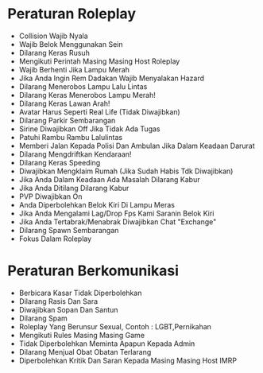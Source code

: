 # Peraturan Roleplay

- Collision Wajib Nyala
- Wajib Belok Menggunakan Sein
- Dilarang Keras Rusuh
- Mengikuti Perintah Masing Masing Host Roleplay
- Wajib Berhenti Jika Lampu Merah
- Jika Anda Ingin Rem Dadakan Wajib Menyalakan Hazard
- Dilarang Menerobos Lampu Lalu Lintas
- Dilarang Keras Menerobos Lampu Merah!
- Dilarang Keras Lawan Arah!
- Avatar Harus Seperti Real Life (Tidak Diwajibkan)
- Dilarang Parkir Sembarangan
- Sirine Diwajibkan Off Jika Tidak Ada Tugas
- Patuhi Rambu Rambu Lalulintas
- Memberi Jalan Kepada Polisi Dan Ambulan Jika Dalam Keadaan Darurat
- Dilarang Mengdriftkan Kendaraan!
- Dilarang Keras Speeding
- Diwajibkan Mengklaim Rumah (Jika Sudah Habis Tdk Diwajibkan)
- Jika Anda Dalam Keadaan Ada Masalah Dilarang Kabur
- Jika Anda Ditilang Dilarang Kabur
- PVP Diwajibkan On
- Anda Diperbolehkan Belok Kiri Di Lampu Meras
- Jika Anda Mengalami Lag/Drop Fps Kami Saranin Belok Kiri
- Jika Anda Tertabrak/Menabrak Diwajibkan Chat "Exchange"
- Dilarang Spawn Sembarangan
- Fokus Dalam Roleplay



# Peraturan Berkomunikasi

- Berbicara Kasar Tidak Diperbolehkan 
- Dilarang Rasis Dan Sara
- Diwajibkan Sopan Dan Santun
- Dilarang Spam
- Roleplay Yang Berunsur Sexual, Contoh : LGBT,Pernikahan
- Mengikuti Rules Masing Masing Game
- Tidak Diperbolehkan Meminta Apapun Kepada Admin
- Dilarang Menjual Obat Obatan Terlarang
- Diperbolehkan Kritik Dan Saran Kepada Masing Masing Host IMRP
